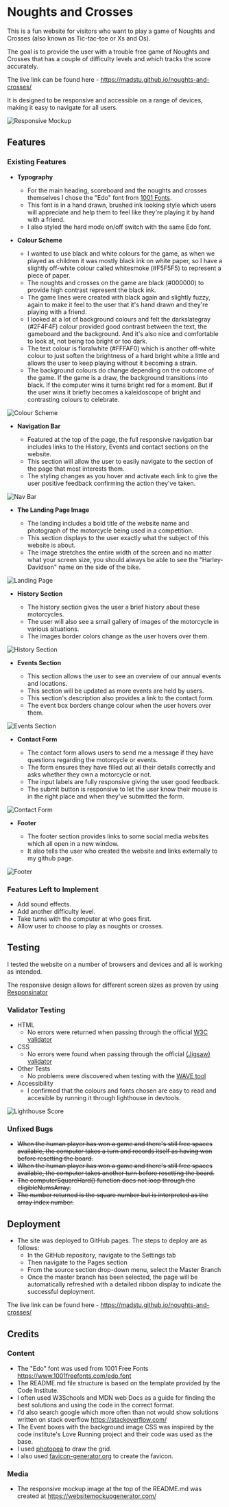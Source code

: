 # Noughts and Crosses

This is a fun website for visitors who want to play a game of Noughts and Crosses (also known as Tic-tac-toe or Xs and Os). 

The goal is to provide the user with a trouble free game of Noughts and Crosses that has a couple of difficulty levels and which tracks the score accurately.

The live link can be found here - https://madstu.github.io/noughts-and-crosses/

It is designed to be responsive and accessible on a range of devices, making it easy to navigate for all users.

![Responsive Mockup](https://raw.githubusercontent.com/MadStu/noughts-and-crosses/main/assets/images/readme-images/responsive-website-mockup.png)

## Features 

### Existing Features

- __Typography__

  - For the main heading, scoreboard and the noughts and crosses themselves I chose the "Edo" font from [1001 Fonts](https://www.1001freefonts.com/edo.font).
  - This font is in a hand drawn, brushed ink looking style which users will appreciate and help them to feel like they're playing it by hand with a friend.
  - I also styled the hard mode on/off switch with the same Edo font.

- __Colour Scheme__

  - I wanted to use black and white colours for the game, as when we played as children it was mostly black ink on white paper, so I have a slightly off-white colour called whitesmoke (#F5F5F5) to represent a piece of paper.
  - The noughts and crosses on the game are black (#000000) to provide high contrast represent the black ink.
  - The game lines were created with black again and slightly fuzzy, again to make it feel to the user that it's hand drawn and they're playing with a friend.
  - I looked at a lot of background colours and felt the darkslategray (#2F4F4F) colour provided good contrast between the text, the gameboard and the background. And it's also nice and comfortable to look at, not being too bright or too dark.
  - The text colour is floralwhite (#FFFAF0) which is another off-white colour to just soften the brightness of a hard bright white a little and allows the user to keep playing without it becoming a strain.
  - The background colours do change depending on the outcome of the game. If the game is a draw, the background transitions into black. If the computer wins it turns bright red for a moment. But if the user wins it briefly becomes a kaleidoscope of bright and contrasting colours to celebrate.

![Colour Scheme](https://github.com/MadStu/noughts-and-crosses/blob/main/assets/images/readme-images/colour-scheme.png?raw=true)

- __Navigation Bar__

  - Featured at the top of the page, the full responsive navigation bar includes links to the History, Events and contact sections on the website.
  - This section will allow the user to easily navigate to the section of the page that most interests them. 
  - The styling changes as you hover and activate each link to give the user positive feedback confirming the action they've taken.

![Nav Bar](https://raw.githubusercontent.com/MadStu/HTMLCSSEPP/main/assets/images/readme-images/nav-bar.png)

- __The Landing Page Image__

  - The landing includes a bold title of the website name and photograph of the motorcycle being used in a competition.
  - This section displays to the user exactly what the subject of this website is about.
  - The image stretches the entire width of the screen and no matter what your screen size, you should always be able to see the "Harley-Davidson" name on the side of the bike.

![Landing Page](https://raw.githubusercontent.com/MadStu/HTMLCSSEPP/main/assets/images/readme-images/landing-image.png)

- __History Section__

  - The history section gives the user a brief history about these motorcycles.
  - The user will also see a small gallery of images of the motorcycle in various situations.
  - The images border colors change as the user hovers over them.

![History Section](https://raw.githubusercontent.com/MadStu/HTMLCSSEPP/main/assets/images/readme-images/history-image.png)

- __Events Section__

  - This section allows the user to see an overview of our annual events and locations.
  - This section will be updated as more events are held by users.
  - This section's description also provides a link to the contact form.
  - The event box borders change colour when the user hovers over them.

![Events Section](https://raw.githubusercontent.com/MadStu/HTMLCSSEPP/main/assets/images/readme-images/events-image.png)

- __Contact Form__ 

  - The contact form allows users to send me a message if they have questions regarding the motorcycle or events. 
  - The form ensures they have filled out all their details correctly and asks whether they own a motorcycle or not.
  - The input labels are fully responsive giving the user good feedback.
  - The submit button is responsive to let the user know their mouse is in the right place and when they've submitted the form.

![Contact Form](https://raw.githubusercontent.com/MadStu/HTMLCSSEPP/main/assets/images/readme-images/contact-image.png)

- __Footer__

  - The footer section provides links to some social media websites which all open in a new window.
  - It also tells the user who created the website and links externally to my github page.

![Footer](https://raw.githubusercontent.com/MadStu/HTMLCSSEPP/main/assets/images/readme-images/footer-image.png)

### Features Left to Implement

- Add sound effects.
- Add another difficulty level.
- Take turns with the computer at who goes first.
- Allow user to choose to play as noughts or crosses.

## Testing 

I tested the website on a number of browsers and devices and all is working as intended.

The responsive design allows for different screen sizes as proven by using [Responsinator](http://www.responsinator.com/?url=madstu.github.io%2Fnoughts-and-crosses%2F)

### Validator Testing 

- HTML
  - No errors were returned when passing through the official [W3C validator](https://validator.w3.org/nu/?doc=https%3A%2F%2Fmadstu.github.io%2Fnoughts-and-crosses%2F)
- CSS
  - No errors were found when passing through the official [(Jigsaw) validator](https://jigsaw.w3.org/css-validator/validator?uri=https%3A%2F%2Fmadstu.github.io%2Fnoughts-and-crosses%2F&profile=css3svg&usermedium=all&warning=1&vextwarning=&lang=en)
- Other Tests
  - No problems were discovered when testing with the [WAVE tool](https://wave.webaim.org/report#/https://madstu.github.io/noughts-and-crosses/)
- Accessibility
  - I confirmed that the colours and fonts chosen are easy to read and accesible by running it through lighthouse in devtools.

![Lighthouse Score](https://raw.githubusercontent.com/MadStu/HTMLCSSEPP/main/assets/images/readme-images/lighthouse-score.png)

### Unfixed Bugs

- ~~When the human player has won a game and there's still free spaces available, the computer takes a turn and records itself as having won before resetting the board.~~
- ~~When the human player has won a game and there's still free spaces available, the computer takes another turn before resetting the board.~~
- ~~The computerSquareHard() function does not loop through the eligibleNumsArray.~~
- ~~The number returned is the square number but is interpreted as the array index number.~~

## Deployment

- The site was deployed to GitHub pages. The steps to deploy are as follows: 
  - In the GitHub repository, navigate to the Settings tab 
  - Then navigate to the Pages section 
  - From the source section drop-down menu, select the Master Branch
  - Once the master branch has been selected, the page will be automatically refreshed with a detailed ribbon display to indicate the successful deployment. 

The live link can be found here - https://madstu.github.io/noughts-and-crosses/


## Credits 

### Content 

- The "Edo" font was used from 1001 Free Fonts https://www.1001freefonts.com/edo.font
- The README.md file structure is based on the template provided by the Code Institute.
- I often used W3Schools and MDN web Docs as a guide for finding the best solutions and using the code in the correct format.
- I'd also search google which more often than not would show solutions written on stack overflow https://stackoverflow.com/
- The Event boxes with the background image CSS was inspired by the code institute's Love Running project and their code was used as the base.
- I used [photopea](https://www.photopea.com/) to draw the grid. 
- I also used [favicon-generator.org](https://www.favicon-generator.org/) to create the favicon. 

### Media

- The responsive mockup image at the top of the README.md was created at https://websitemockupgenerator.com/
